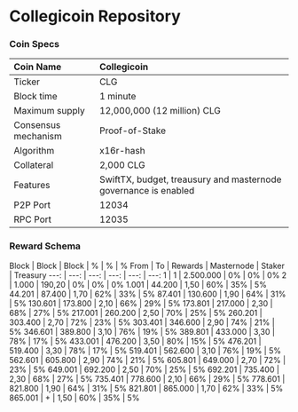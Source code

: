 # Collegicoin Repository

### Coin Specs

Coin Name | Collegicoin
:--- | :---
Ticker | CLG
Block time | 1 minute
Maximum supply | 12,000,000 (12 million) CLG
Consensus mechanism | Proof-of-Stake
Algorithm | x16r-hash
Collateral | 2,000 CLG
Features | SwiftTX, budget, treausury and masternode governance is enabled
P2P Port | 12034
RPC Port | 12035

### Reward Schema

Block | Block | Block | % | % | %
From | To | Rewards | Masternode | Staker | Treasury
---: | ---: | ---: | ---: | ---: | ---:
1 | 1 | 2.500.000 | 0% | 0% | 0%
2 | 1.000 | 190,20 | 0% | 0% | 0%
1.001 | 44.200 | 1,50 | 60% | 35% | 5%
44.201 | 87.400 | 1,70 | 62% | 33% | 5%
87.401 | 130.600 | 1,90 | 64% | 31% | 5%
130.601 | 173.800 | 2,10 | 66% | 29% | 5%
173.801 | 217.000 | 2,30 | 68% | 27% | 5%
217.001 | 260.200 | 2,50 | 70% | 25% | 5%
260.201 | 303.400 | 2,70 | 72% | 23% | 5%
303.401 | 346.600 | 2,90 | 74% | 21% | 5%
346.601 | 389.800 | 3,10 | 76% | 19% | 5%
389.801 | 433.000 | 3,30 | 78% | 17% | 5%
433.001 | 476.200 | 3,50 | 80% | 15% | 5%
476.201 | 519.400 | 3,30 | 78% | 17% | 5%
519.401 | 562.600 | 3,10 | 76% | 19% | 5%
562.601 | 605.800 | 2,90 | 74% | 21% | 5%
605.801 | 649.000 | 2,70 | 72% | 23% | 5%
649.001 | 692.200 | 2,50 | 70% | 25% | 5%
692.201 | 735.400 | 2,30 | 68% | 27% | 5%
735.401 | 778.600 | 2,10 | 66% | 29% | 5%
778.601 | 821.800 | 1,90 | 64% | 31% | 5%
821.801 | 865.000 | 1,70 | 62% | 33% | 5%
865.001 | + | 1,50 | 60% | 35% | 5%

